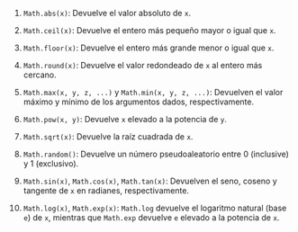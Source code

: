 1. `Math.abs(x)`: Devuelve el valor absoluto de `x`.
2. `Math.ceil(x)`: Devuelve el entero más pequeño mayor o igual que `x`.

3. `Math.floor(x)`: Devuelve el entero más grande menor o igual que `x`.

4. `Math.round(x)`: Devuelve el valor redondeado de `x` al entero más cercano.

5. `Math.max(x, y, z, ...)` y `Math.min(x, y, z, ...)`: Devuelven el valor máximo y mínimo de los argumentos dados, respectivamente.

6. `Math.pow(x, y)`: Devuelve `x` elevado a la potencia de `y`.

7. `Math.sqrt(x)`: Devuelve la raíz cuadrada de `x`.

8. `Math.random()`: Devuelve un número pseudoaleatorio entre 0 (inclusive) y 1 (exclusivo).

9. `Math.sin(x)`, `Math.cos(x)`, `Math.tan(x)`: Devuelven el seno, coseno y tangente de `x` en radianes, respectivamente.

10. `Math.log(x)`, `Math.exp(x)`: `Math.log` devuelve el logaritmo natural (base `e`) de `x`, mientras que `Math.exp` devuelve `e` elevado a la potencia de `x`.
